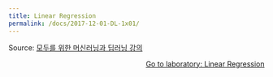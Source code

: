 ```yaml
---
title: Linear Regression
permalink: /docs/2017-12-01-DL-1x01/
---
```


Source: [모두를 위한 머신러닝과 딥러닝 강의](http://hunkim.github.io/ml/)
<script>
	embedPDF({url:'http://hunkim.github.io/ml/lec2.pdf'});
</script>
<a style="float:right" target="_blank" href="https://docs.google.com/presentation/d/12raZrY3d244q6jGuC7EykeSPzjP1-FqofMiNlx5Q52o">Go to laboratory: Linear Regression</a>